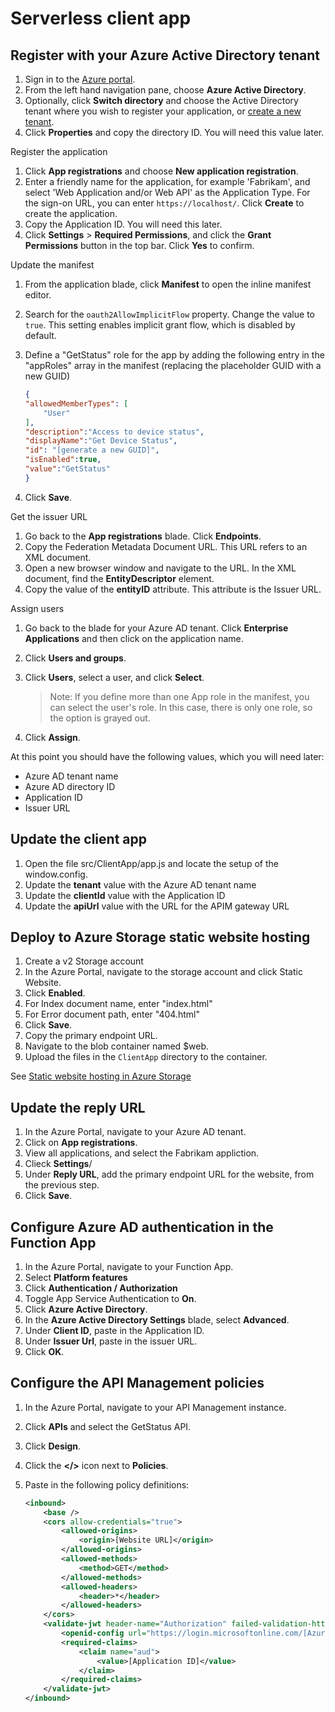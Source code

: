 
# Serverless client app

##  Register with your Azure Active Directory tenant

1. Sign in to the [Azure portal](https://portal.azure.com).
2. From the left hand navigation pane, choose **Azure Active Directory**.
3. Optionally, click **Switch directory** and choose the Active Directory tenant where you wish to register your application, or [create a new tenant](https://docs.microsoft.com/azure/active-directory/fundamentals/active-directory-access-create-new-tenant).
4. Click **Properties** and copy the directory ID. You will need this value later.

Register the application

1. Click **App registrations** and choose **New application registration**.
2. Enter a friendly name for the application, for example 'Fabrikam', and select 'Web Application and/or Web API' as the Application Type. For the sign-on URL, you can enter `https://localhost/`. Click **Create** to create the application.
3. Copy the Application ID. You will need this later.
4. Click **Settings** > **Required Permissions**, and click the **Grant Permissions** button in the top bar. Click **Yes** to confirm.

Update the manifest

1. From the application blade, click **Manifest** to open the inline manifest editor.
2. Search for the `oauth2AllowImplicitFlow` property. Change the value to `true`. This setting enables implicit grant flow, which is disabled by default.
3. Define a "GetStatus" role for the app by adding the following entry in the "appRoles" array in the manifest (replacing the placeholder GUID with a new GUID)

    ```json
    {
    "allowedMemberTypes": [
        "User"
    ],
    "description":"Access to device status",
    "displayName":"Get Device Status",
    "id": "[generate a new GUID]",
    "isEnabled":true,
    "value":"GetStatus"
    }
    ```

4. Click **Save**.

Get the issuer URL

1. Go back to the **App registrations** blade. Click **Endpoints**.
2. Copy the Federation Metadata Document URL. This URL refers to an XML document.
3. Open a new browser window and navigate to the URL. In the XML document, find the **EntityDescriptor** element.
4. Copy the value of the **entityID** attribute. This attribute is the Issuer URL.

Assign users

1. Go back to the blade for your Azure AD tenant. Click **Enterprise Applications** and then click on the application name.
2. Click **Users and groups**.
3. Click **Users**, select a user, and click **Select**.

    > Note: If you define more than one App role in the manifest, you can select the user's role. In this case, there is only one role, so the option is grayed out.

4. Click **Assign**.

At this point you should have the following values, which you will need later:

- Azure AD tenant name
- Azure AD directory ID
- Application ID
- Issuer URL

## Update the client app 

1. Open the file src/ClientApp/app.js and locate the setup of the window.config.
2. Update the **tenant** value with the Azure AD tenant name
3. Update the **clientId** value with the Application ID
4. Update the **apiUrl** value with the URL for the APIM gateway URL 

## Deploy to Azure Storage static website hosting

1. Create a v2 Storage account
2. In the Azure Portal, navigate to the storage account and click Static Website.
3. Click **Enabled**.
4. For Index document name, enter "index.html"
5. For Error document path, enter "404.html"
6. Click **Save**.
7. Copy the primary endpoint URL.
8. Navigate to the blob container named $web.
9. Upload the files in the `ClientApp` directory to the container.

See [Static website hosting in Azure Storage](https://docs.microsoft.com/azure/storage/blobs/storage-blob-static-website)

## Update the reply URL

1. In the Azure Portal, navigate to your Azure AD tenant.
2. Click on **App registrations**.
3. View all applications, and select the Fabrikam appliction.
4. Clieck **Settings**/
5. Under **Reply URL**, add the primary endpoint URL for the website, from the previous step.
6. Click **Save**.

## Configure Azure AD authentication in the Function App

1. In the Azure Portal, navigate to your Function App.
2. Select **Platform features**
3. Click **Authentication / Authorization**
4. Toggle App Service Authentication to **On**.
5. Click **Azure Active Directory**.
6. In the **Azure Active Directory Settings** blade, select **Advanced**.
7. Under **Client ID**, paste in the Application ID.
8. Under **Issuer Url**, paste in the issuer URL.
9. Click **OK**.

## Configure the API Management policies

1. In the Azure Portal, navigate to your API Management instance.
2. Click **APIs** and select the GetStatus API.
3. Click **Design**.
4. Click the **&lt;/&gt;** icon next to **Policies**.
5. Paste in the following policy definitions:

    ```xml
    <inbound>
        <base />
        <cors allow-credentials="true">
            <allowed-origins>
                <origin>[Website URL]</origin>
            </allowed-origins>
            <allowed-methods>
                <method>GET</method>
            </allowed-methods>
            <allowed-headers>
                <header>*</header>
            </allowed-headers>
        </cors>
        <validate-jwt header-name="Authorization" failed-validation-httpcode="401" failed-validation-error-message="Unauthorized. Access token is missing or invalid.">
            <openid-config url="https://login.microsoftonline.com/[Azure AD directory ID]/.well-known/openid-configuration" />
            <required-claims>
                <claim name="aud">
                    <value>[Application ID]</value>
                </claim>
            </required-claims>
        </validate-jwt>
    </inbound>
    ```
